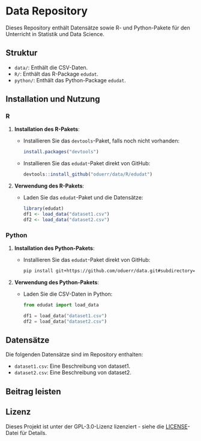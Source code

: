 # Data Repository

Dieses Repository enthält Datensätze sowie R- und Python-Pakete für den Unterricht in Statistik und Data Science.

## Struktur

- `data/`: Enthält die CSV-Daten.
- `R/`: Enthält das R-Package `edudat`.
- `python/`: Enthält das Python-Package `edudat`.

## Installation und Nutzung

### R

1. **Installation des R-Pakets**:
   - Installieren Sie das `devtools`-Paket, falls noch nicht vorhanden:
     ```R
     install.packages("devtools")
     ```

   - Installieren Sie das `edudat`-Paket direkt von GitHub:
     ```R
     devtools::install_github("oduerr/data/R/edudat")
     ```

2. **Verwendung des R-Pakets**:
   - Laden Sie das `edudat`-Paket und die Datensätze:
     ```R
     library(edudat)
     df1 <- load_data("dataset1.csv")
     df2 <- load_data("dataset2.csv")
     ```

### Python

1. **Installation des Python-Pakets**:
   - Installieren Sie das `edudat`-Paket direkt von GitHub:
     ```bash
     pip install git+https://github.com/oduerr/data.git#subdirectory=python/edudat
     ```

2. **Verwendung des Python-Pakets**:
   - Laden Sie die CSV-Daten in Python:
     ```python
     from edudat import load_data

     df1 = load_data("dataset1.csv")
     df2 = load_data("dataset2.csv")
     ```

## Datensätze

Die folgenden Datensätze sind im Repository enthalten:

- `dataset1.csv`: Eine Beschreibung von dataset1.
- `dataset2.csv`: Eine Beschreibung von dataset2.

## Beitrag leisten



## Lizenz

Dieses Projekt ist unter der GPL-3.0-Lizenz lizenziert - siehe die [LICENSE](LICENSE)-Datei für Details.
